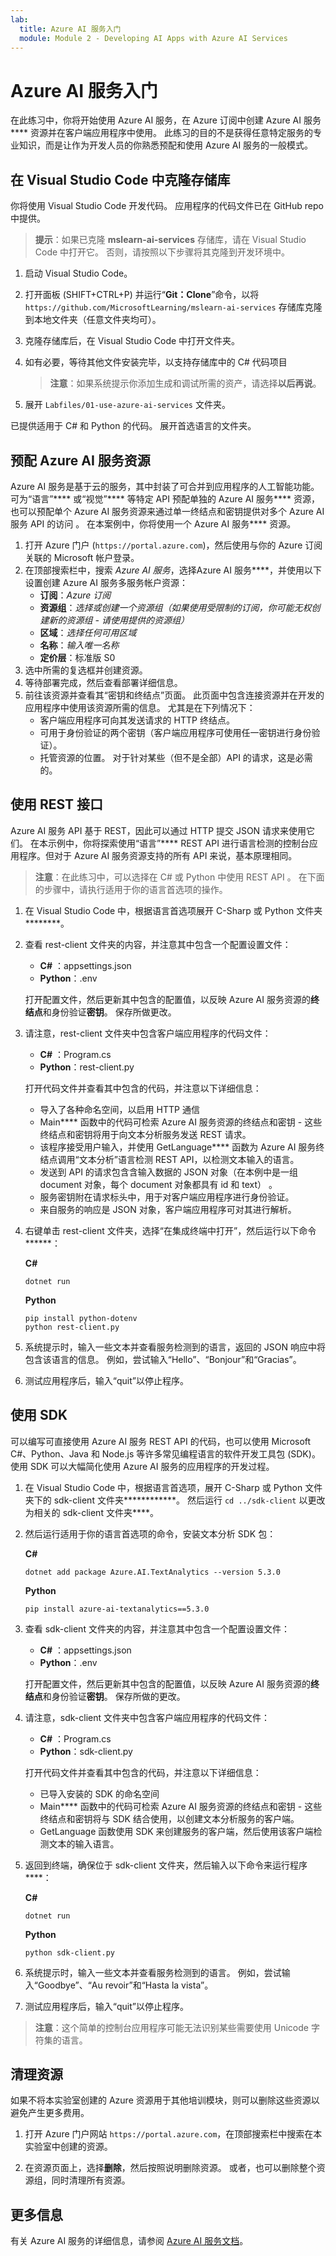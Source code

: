 ```yaml
---
lab:
  title: Azure AI 服务入门
  module: Module 2 - Developing AI Apps with Azure AI Services
---
```


# Azure AI 服务入门

在此练习中，你将开始使用 Azure AI 服务，在 Azure 订阅中创建 Azure AI 服务**** 资源并在客户端应用程序中使用。 此练习的目的不是获得任意特定服务的专业知识，而是让作为开发人员的你熟悉预配和使用 Azure AI 服务的一般模式。

## 在 Visual Studio Code 中克隆存储库

你将使用 Visual Studio Code 开发代码。 应用程序的代码文件已在 GitHub repo 中提供。

> **提示**：如果已克隆 **mslearn-ai-services** 存储库，请在 Visual Studio Code 中打开它。 否则，请按照以下步骤将其克隆到开发环境中。

1. 启动 Visual Studio Code。
2. 打开面板 (SHIFT+CTRL+P) 并运行“**Git：Clone**”命令，以将 `https://github.com/MicrosoftLearning/mslearn-ai-services` 存储库克隆到本地文件夹（任意文件夹均可）。
3. 克隆存储库后，在 Visual Studio Code 中打开文件夹。
4. 如有必要，等待其他文件安装完毕，以支持存储库中的 C# 代码项目

    > **注意**：如果系统提示你添加生成和调试所需的资产，请选择**以后再说**。

5. 展开 `Labfiles/01-use-azure-ai-services` 文件夹。

已提供适用于 C# 和 Python 的代码。 展开首选语言的文件夹。

## 预配 Azure AI 服务资源

Azure AI 服务是基于云的服务，其中封装了可合并到应用程序的人工智能功能。 可为“语言”**** 或“视觉”**** 等特定 API 预配单独的 Azure AI 服务**** 资源，也可以预配单个 Azure AI 服务资源来通过单一终结点和密钥提供对多个 Azure AI 服务 API 的访问  。 在本案例中，你将使用一个 Azure AI 服务**** 资源。

1. 打开 Azure 门户 (`https://portal.azure.com`)，然后使用与你的 Azure 订阅关联的 Microsoft 帐户登录。
2. 在顶部搜索栏中，搜索 *Azure AI 服务*，选择Azure AI 服务****，并使用以下设置创建 Azure AI 服务多服务帐户资源：
    - **订阅**：*Azure 订阅*
    - **资源组**：*选择或创建一个资源组（如果使用受限制的订阅，你可能无权创建新的资源组 - 请使用提供的资源组）*
    - **区域**：*选择任何可用区域*
    - **名称**：*输入唯一名称*
    - **定价层**：标准版 S0
3. 选中所需的复选框并创建资源。
4. 等待部署完成，然后查看部署详细信息。
5. 前往该资源并查看其“密钥和终结点”页面。 此页面中包含连接资源并在开发的应用程序中使用该资源所需的信息。 尤其是在下列情况下：
    - 客户端应用程序可向其发送请求的 HTTP 终结点。
    - 可用于身份验证的两个密钥（客户端应用程序可使用任一密钥进行身份验证）。
    - 托管资源的位置。 对于针对某些（但不是全部）API 的请求，这是必需的。

## 使用 REST 接口

Azure AI 服务 API 基于 REST，因此可以通过 HTTP 提交 JSON 请求来使用它们。 在本示例中，你将探索使用“语言”**** REST API 进行语言检测的控制台应用程序。但对于 Azure AI 服务资源支持的所有 API 来说，基本原理相同。

> **注意**：在此练习中，可以选择在 C# 或 Python 中使用 REST API 。 在下面的步骤中，请执行适用于你的语言首选项的操作。

1. 在 Visual Studio Code 中，根据语言首选项展开 C-Sharp 或 Python 文件夹********。
2. 查看 rest-client 文件夹的内容，并注意其中包含一个配置设置文件：

    - **C#** ：appsettings.json
    - **Python**：.env

    打开配置文件，然后更新其中包含的配置值，以反映 Azure AI 服务资源的**终结点**和身份验证**密钥**。 保存所做更改。

3. 请注意，rest-client 文件夹中包含客户端应用程序的代码文件：

    - **C#** ：Program.cs
    - **Python**：rest-client.py

    打开代码文件并查看其中包含的代码，并注意以下详细信息：
    - 导入了各种命名空间，以启用 HTTP 通信
    - Main**** 函数中的代码可检索 Azure AI 服务资源的终结点和密钥 - 这些终结点和密钥将用于向文本分析服务发送 REST 请求。
    - 该程序接受用户输入，并使用 GetLanguage**** 函数为 Azure AI 服务终结点调用“文本分析”语言检测 REST API，以检测文本输入的语言。
    - 发送到 API 的请求包含含输入数据的 JSON 对象（在本例中是一组 document 对象，每个 document 对象都具有 id 和 text）  。
    - 服务密钥附在请求标头中，用于对客户端应用程序进行身份验证。
    - 来自服务的响应是 JSON 对象，客户端应用程序可对其进行解析。

4. 右键单击 rest-client 文件夹，选择“在集成终端中打开”，然后运行以下命令******：

    **C#**

    ```
    dotnet run
    ```

    **Python**

    ```
    pip install python-dotenv
    python rest-client.py
    ```

5. 系统提示时，输入一些文本并查看服务检测到的语言，返回的 JSON 响应中将包含该语言的信息。 例如，尝试输入“Hello”、“Bonjour”和“Gracias”。
6. 测试应用程序后，输入“quit”以停止程序。

## 使用 SDK

可以编写可直接使用 Azure AI 服务 REST API 的代码，也可以使用 Microsoft C#、Python、Java 和 Node.js 等许多常见编程语言的软件开发工具包 (SDK)。 使用 SDK 可以大幅简化使用 Azure AI 服务的应用程序的开发过程。

1. 在 Visual Studio Code 中，根据语言首选项，展开 C-Sharp 或 Python 文件夹下的 sdk-client 文件夹************。 然后运行 `cd ../sdk-client` 以更改为相关的 sdk-client 文件夹****。

2. 然后运行适用于你的语言首选项的命令，安装文本分析 SDK 包：

    **C#**

    ```
    dotnet add package Azure.AI.TextAnalytics --version 5.3.0
    ```

    **Python**

    ```
    pip install azure-ai-textanalytics==5.3.0
    ```

3. 查看 sdk-client 文件夹的内容，并注意其中包含一个配置设置文件：

    - **C#** ：appsettings.json
    - **Python**：.env

    打开配置文件，然后更新其中包含的配置值，以反映 Azure AI 服务资源的**终结点**和身份验证**密钥**。 保存所做的更改。
    
4. 请注意，sdk-client 文件夹中包含客户端应用程序的代码文件：

    - **C#** ：Program.cs
    - **Python**：sdk-client.py

    打开代码文件并查看其中包含的代码，并注意以下详细信息：
    - 已导入安装的 SDK 的命名空间
    - Main**** 函数中的代码可检索 Azure AI 服务资源的终结点和密钥 - 这些终结点和密钥将与 SDK 结合使用，以创建文本分析服务的客户端。
    - GetLanguage 函数使用 SDK 来创建服务的客户端，然后使用该客户端检测文本的输入语言。

5. 返回到终端，确保位于 sdk-client 文件夹，然后输入以下命令来运行程序****：

    **C#**

    ```
    dotnet run
    ```

    **Python**

    ```
    python sdk-client.py
    ```

6. 系统提示时，输入一些文本并查看服务检测到的语言。 例如，尝试输入“Goodbye”、“Au revoir”和“Hasta la vista”。
7. 测试应用程序后，输入“quit”以停止程序。

> **注意**：这个简单的控制台应用程序可能无法识别某些需要使用 Unicode 字符集的语言。

## 清理资源

如果不将本实验室创建的 Azure 资源用于其他培训模块，则可以删除这些资源以避免产生更多费用。

1. 打开 Azure 门户网站 `https://portal.azure.com`，在顶部搜索栏中搜索在本实验室中创建的资源。

2. 在资源页面上，选择**删除**，然后按照说明删除资源。 或者，也可以删除整个资源组，同时清理所有资源。

## 更多信息

有关 Azure AI 服务的详细信息，请参阅 [Azure AI 服务文档](https://docs.microsoft.com/azure/ai-services/what-are-ai-services)。